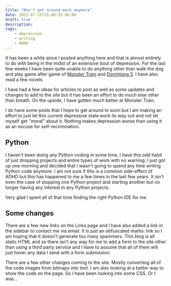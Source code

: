 ```yaml
---
title: "Don't get around much anymore"
date: 2023-07-15T15:48:33-06:00
draft: true
description:
tags:
    - depression
    - writing
    - ADHD
---
```


It has been a while since I posted anything here and that is almost entirely to do with being in the midst of an extensive bout of depression. For the last few weeks I have been quite unable to do anything other than walk the dog and play game after game of [Monster Train](https://www.themonstertrain.com/) and [Dominions 5](https://www.illwinter.com/dom5/). I have also read a few novels.

I have had a few ideas for articles to post as well as some updates and changes to add to the site but it has been an effort to do much else other than breath. On the upside, I have gotten much better at Monster Train. 

I do have some posts that I hope to get around to soon but I am making an effort to just let this current depressive state work its way out and not let myself get "moral" about it. Nothing makes depression worse than using it as an excuse for self-recrimination. 

## Python

I haven't been doing any Python coding in some time. I have this odd habit of just dropping projects and entire types of work with no warning. I just got up one morning and decided that I wasn't going to spend any time writing Python code anymore. I am not sure if this is a common side-effect of ADHD but this has happened to me a few times in the last few years. It isn't even the case of stopping one Python project and starting another but no longer having any interest in any Python projects. 

Very glad I spent all of that time finding the right Python IDE for me. 

## Some changes

There are a few new links on the Links page and I have also added a link in the sidebar to contact me via email. It is just an obfuscated mailto: link so I am hoping that it doesn't generate too many spammers. This blog is all static HTML and so there isn't any way for me to add a form to the site other than using a third party service and I have to assume that all of them will just hover any data I send with a form submission. 

There are a few other changes coming to the site. Mostly converting all of the code images from bitmaps into text. I am also looking at a better way to show the code on the page. So I have been looking into some CSS. Or I was...